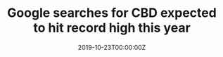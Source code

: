 ---
date: '2019-10-23T00:00:00Z'
external_link: https://web.archive.org/web/20210616045947/https://abcnews.go.com/Health/google-searches-cbd-expected-hit-record-high-year/story?id=66448514
image:
  focal_point: Smart
original_link: https://abcnews.go.com/Health/google-searches-cbd-expected-hit-record-high-year/story?id=66448514
summary: Searches for CBD spiked this year as awareness of the product grew. Following
  a decade of stable Google searches for CBD, or cannabidiol, the number of searches
  for those terms spiked 126% between 2016 and 2018, and 160% between 2017 and 2018,
  according to the study. Those searches are expected to be up another 118% this year,
  with 6.4 million CBD Google searches logged in April alone, the most current month
  for which data is available. Nationwide, searches for CBD outstripped queries for
  other popular health topics, like veganism, vaccination and marijuana. "When people
  are allowed to market CBD by saying anything, is it surprising that demand for it
  is so high?"
title: Google searches for CBD expected to hit record high this year
---